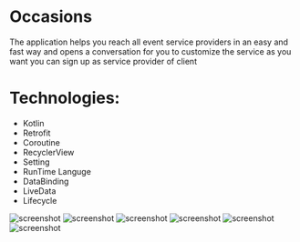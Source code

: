 # Occasions

The application helps you reach all event service providers in an easy and fast way and opens a conversation for you to customize the service as you want you can sign up as service provider of client


# Technologies:

- Kotlin
- Retrofit
- Coroutine
- RecyclerView
- Setting
- RunTime Languge
- DataBinding
- LiveData
- Lifecycle


![screenshot](https://github.com/am3712/Occasions/blob/main/Screenshot_1626328155.png?raw=true)
![screenshot](https://github.com/am3712/Occasions/blob/main/Screenshot_1626328161.png?raw=true)
![screenshot](https://github.com/am3712/Occasions/blob/main/Screenshot_1626328164.png?raw=true)
![screenshot](https://github.com/am3712/Occasions/blob/main/Screenshot_1626328166.png?raw=true)
![screenshot](https://github.com/am3712/Occasions/blob/main/Screenshot_1626328170.png?raw=true)
![screenshot](https://github.com/am3712/Occasions/blob/main/Screenshot_1626328247.png?raw=true)
